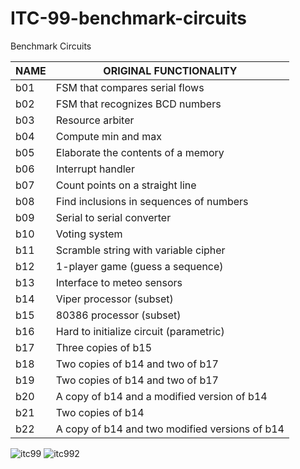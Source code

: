 # ITC-99-benchmark-circuits
Benchmark Circuits

NAME	| ORIGINAL FUNCTIONALITY
-- | --
b01|	FSM that compares serial flows
b02|	FSM that recognizes BCD numbers
b03	|Resource arbiter
b04	|Compute min and max
b05	|Elaborate the contents of a memory
b06	|Interrupt handler
b07	|Count points on a straight line
b08	|Find inclusions in sequences of numbers
b09	|Serial to serial converter
b10	|Voting system
b11	|Scramble string with variable cipher
b12	|1-player game (guess a sequence)
b13	|Interface to meteo sensors
b14	|Viper processor (subset)
b15	|80386 processor (subset)
b16	|Hard to initialize circuit (parametric)
b17	|Three copies of b15
b18	|Two copies of b14 and two of b17
b19	|Two copies of b14 and two of b17
b20	|A copy of b14 and a modified version of b14
b21	|Two copies of b14
b22	|A copy of b14 and two modified versions of b14
![itc99](https://user-images.githubusercontent.com/26295521/188130706-46b9bdcf-f9eb-4d93-94a2-c2a4eafa8888.png)
![itc992](https://user-images.githubusercontent.com/26295521/188130848-bee219a9-1f3c-48d1-9d60-aec3880bee08.png)

